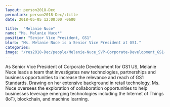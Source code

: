 ```yaml
---
layout: person2018-Dec
permalink: person2018-Dec/:title
date: 2018-05-05 12:00:00 -0600

title:  "Melanie Nuce"
name: "Ms. Melanie Nuce*"
position: "Senior Vice President, GS1"
blurb: "Ms. Melanie Nuce is a Senior Vice President at GS1."
categories: 
image: "/res2018-Dec/people/Melanie-Nuce_SVP-Corporate-Development_GS1-US.jpeg"
---
```


As Senior Vice President of Corporate Development for GS1 US, Melanie Nuce leads a team that investigates new technologies, partnerships and business opportunities to increase the relevance and reach of GS1 Standards. Drawing on her extensive background in retail technology, Ms. Nuce oversees the exploration of collaboration opportunities to help businesses leverage emerging technologies including the Internet of Things (IoT), blockchain, and machine learning.
